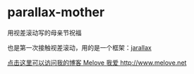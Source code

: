 parallax-mother
===============

用视差滚动写的母亲节祝福

也是第一次接触视差滚动，用的是一个框架：[jarallax](http://www.jarallax.com)

[点击这里可以访问我的博客 Melove 我爱 http://www.melove.net ](http://www.melove.net)